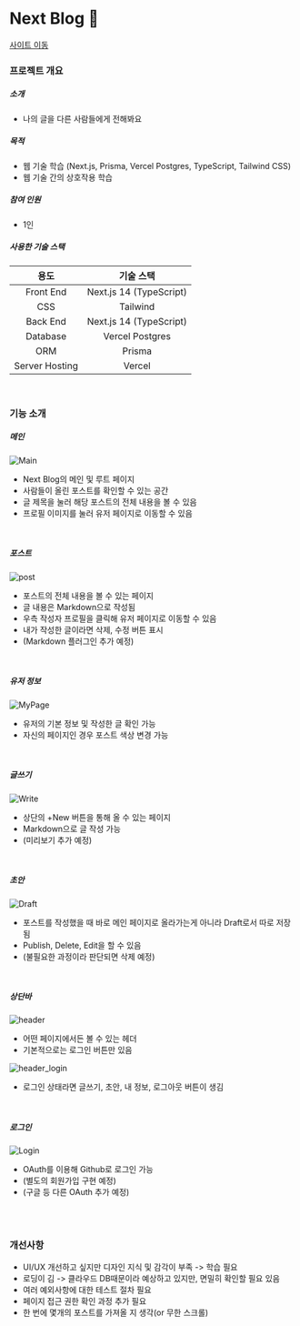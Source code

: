 # Next Blog 📝

<a href='https://next-blog-seang-gs-projects.vercel.app/'>
사이트 이동
</a>

### 프로젝트 개요
##### 소개
- 나의 글을 다른 사람들에게 전해봐요
##### 목적
- 웹 기술 학습 (Next.js, Prisma, Vercel Postgres, TypeScript, Tailwind CSS)
- 웹 기술 간의 상호작용 학습
##### 참여 인원
- 1인
##### 사용한 기술 스택
| 용도     | 기술 스택 |
|:--------:|:--------:|
| Front End    | Next.js 14 (TypeScript)     |
| CSS    | Tailwind     |
| Back End     | Next.js 14 (TypeScript)   |
| Database     | Vercel Postgres        |
| ORM     | Prisma        |
| Server Hosting     | Vercel        |

<br />

### 기능 소개

##### 메인
![Main](https://github.com/Seang-G/Next_Blog/assets/61152284/6db9b43b-d824-44e7-a45b-aefb6c2e4514)

- Next Blog의 메인 및 루트 페이지
- 사람들이 올린 포스트를 확인할 수 있는 공간
- 글 제목을 눌러 해당 포스트의 전체 내용을 볼 수 있음
- 프로필 이미지를 눌러 유저 페이지로 이동할 수 있음
    
<br />

##### 포스트
![post](https://github.com/Seang-G/Next_Blog/assets/61152284/0c54706e-a71a-43d3-b957-8e92ad188a72)

- 포스트의 전체 내용을 볼 수 있는 페이지
- 글 내용은 Markdown으로 작성됨
- 우측 작성자 프로필을 클릭해 유저 페이지로 이동할 수 있음
- 내가 작성한 글이라면 삭제, 수정 버튼 표시
- (Markdown 플러그인 추가 예정)

<br />

##### 유저 정보
![MyPage](https://github.com/Seang-G/Next_Blog/assets/61152284/cf43dfdc-0067-49fe-b1af-5bbfd17d105d)

- 유저의 기본 정보 및 작성한 글 확인 가능
- 자신의 페이지인 경우 포스트 색상 변경 가능

<br />

##### 글쓰기
![Write](https://github.com/Seang-G/Next_Blog/assets/61152284/beec317f-6d2a-4941-8b3f-469b3f940593)

- 상단의 +New 버튼을 통해 올 수 있는 페이지
- Markdown으로 글 작성 가능
- (미리보기 추가 예정)

<br />

##### 초안
![Draft](https://github.com/Seang-G/Next_Blog/assets/61152284/12f8749d-eaff-4099-899e-509a7da0df76)

- 포스트를 작성했을 때 바로 메인 페이지로 올라가는게 아니라 Draft로서 따로 저장됨
- Publish, Delete, Edit을 할 수 있음
- (불필요한 과정이라 판단되면 삭제 예정)

<br />

##### 상단바
![header](https://github.com/Seang-G/Next_Blog/assets/61152284/2bd81ffa-d57f-4292-bae3-e68ccad115ae)

- 어떤 페이지에서든 볼 수 있는 헤더
- 기본적으로는 로그인 버튼만 있음

![header_login](https://github.com/Seang-G/Next_Blog/assets/61152284/c988a75e-8cd3-4d3f-9424-de8bfdab0577)

- 로그인 상태라면 글쓰기, 초안, 내 정보, 로그아웃 버튼이 생김

<br />

##### 로그인
![Login](https://github.com/Seang-G/Next_Blog/assets/61152284/914ca4bd-f588-4a22-9329-0ce92ddc1a25)

- OAuth를 이용해 Github로 로그인 가능
- (별도의 회원가입 구현 예정)
- (구글 등 다른 OAuth 추가 예정)

<br /><br />

### 개선사항

- UI/UX 개선하고 싶지만 디자인 지식 및 감각이 부족 -> 학습 필요 
- 로딩이 김 -> 클라우드 DB때문이라 예상하고 있지만, 면밀히 확인할 필요 있음
- 여러 예외사항에 대한 테스트 절차 필요
- 페이지 접근 권한 확인 과정 추가 필요
- 한 번에 몇개의 포스트를 가져올 지 생각(or 무한 스크롤)